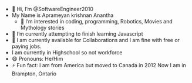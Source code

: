 - 👋 Hi, I’m @SoftwareEngineer2010
- My Name is Aprameyan krishnan Anantha
  - 👀 I’m interested in coding, programming, Robotics, Movies and Mythology stories
- 🌱 I’m currently attempting to finish learning Javascript
- 💞️ I am currently available for Collaborations and I am fine with free or paying jobs.
- I am currently in Highschool so not workforce
- 😄 Pronouns: He/Him
- ⚡ Fun fact: I am from America but moved to Canada in 2012 Now I am in Brampton, Ontario

<!---
SoftwareEngineer2010/SoftwareEngineer2010 is a ✨ special ✨ repository because its `README.md` (this file) appears on your GitHub profile.
You can click the Preview link to take a look at your changes.
--->
